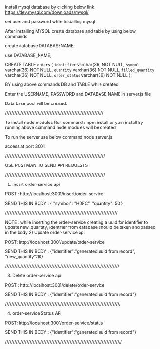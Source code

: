 install mysql database by clicking below link
https://dev.mysql.com/downloads/mysql/

set user and password while installing mysql

After installing MYSQL
create database and table by using below commands

create database DATABASENAME;

use DATABASE_NAME;

CREATE TABLE `orders` (
  `identifier` varchar(36) NOT NULL,
  `symbol` varchar(36) NOT NULL,
 `quantity` varchar(36) NOT NULL,
 `filled_quantity` varchar(36) NOT NULL,
 `order_status` varchar(36) NOT NULL
);

BY using above commands DB and TABLE while created

Enter the USERNAME, PASSWORD and DATABASE NAME in server.js file

Data base pool will be created.

////////////////////////////////////////////////////////////////

To install node modules 
Run command : npm install or yarn install
By running above command node modules will be created

To run the server use below command
node server.js

access at port 3001

/////////////////////////////////////////////////////////////////

USE POSTMAN TO SEND API REQUESTS

/////////////////////////////////////////////////////////////////

1) Insert order-service api

POST : http://localhost:3001/insert/order-service

SEND THIS IN BODY : { "symbol": "HDFC", "quantity": 50 }

/////////////////////////////////////////////////////////////////////////

NOTE : while inserting the order-service creating a uuid for identifier to update new_quantity, identifier from database should be taken and passed in the body
2) Update order-service api

POST: http://localhost:3001/update/order-service

SEND THIS IN BODY : {"identifier":"generated uuid from record", "new_quantity":10}

//////////////////////////////////////////////////////////////////////////

3) Delete order-service api

POST : http://localhost:3001/delete/order-service

SEND THIS IN BODY : {"identifier":"generated uuid from record"}

///////////////////////////////////////////////////////////////////////////

4) order-service Status API

POST: http://localhost:3001/order-service/status

SEND THIS IN BODY : {"identifier":"generated uuid from record"}

////////////////////////////////////////////////////////////////////////////
